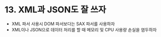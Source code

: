 # 13. XML과 JSON도 잘 쓰자
- XML 파서 사용시 DOM 파서보다는 SAX 파서를 사용하자
- XML이나 JSON으로 데이터 처리를 할 때 메모리 및 CPU 사용량 손실을 염두하자